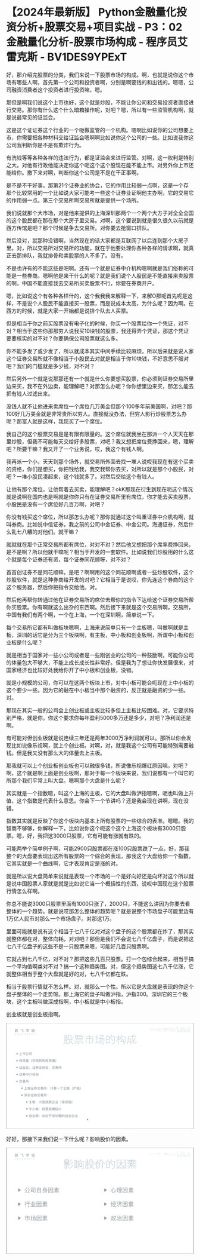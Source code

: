 # 【2024年最新版】 Python金融量化投资分析+股票交易+项目实战 - P3：02 金融量化分析-股票市场构成 - 程序员艾雷克斯 - BV1DES9YPExT

好，那介绍完股票的分类，我们来说一下股票市场的构成。啊，也就是说你这个市场有哪些人啊，首先第一个公司和投资者啊，分别是啊要钱的和出钱的。嗯嗯，公司融资消费者这个投资者进行投资嘛，嗯。

那但是啊我们说这个上市也好，这个就是炒股，不能让你公司和交易投资者直接进行交易。那你有什么这个什么暗箱操作呢，对吧？嗯，所以有一些监管机构啊，就是说最常见的证监会。

这是这个证证券这个行业的一个呃做监管的一个机构。嗯啊比如说你的公司想要上市，你需要把各种材料交给证监会嗯啊啊比如说你这个公司的一些。比如说我你这公司我判断你是不是有欺诈行为。

有洗钱等等各种各样的违法行为，都是证监会来进行监管。对啊，这一权利是特别之大。对他有行政他能决定你这个呃这个这个股现在能不能上市。对另外你上市还能给你。撤下来对啊，判断你这个公司是不是在干正事啊。

是不是不干好事。那第21个证券业的协会，它的作用比较弱一点啊，这是一个存那个比较常用的一个比如说大家可能考一些这个证券业证啊他主办啊，它的交易它的作用弱一点。第三个交易所啊交易所就是提供一个场所。

我们说就那个大市场，对是他来提供的上海深圳那两个一个两个大方子对全全全国的这个股民都在那在那个大房子里交易。对啊，这个要说到就是很久很久以前就是西方传馆是吧？那个时候是争去交易所。对你要去抢窗口排队。

然后没对，就那种没错啊，当然现在的话大家都是互联网了以后连到那个大房子里。对，所以交易所对交易所的功能，就在于他要处理你各种各样的请求啊，就真正去那排队，我就排骨和卖股票的人不多了。没有。

不是也许有的不能这些是吧啊。还有一个就是证券中介机构嗯啊就是我们俗称的可能是一些券商。嗯啊他是来干什么的呢？就是我们说个人股民是不能直接来卖股票的啊，中国不能直接我去交易所买卖股票不行，你要在券商开户。

嗯，比如说这个有各种各样什的，这个我我我来解释一下，来解O那呃首先呢是这样，不是说个人股民不能直接买一股票，而是说成本太高，为什么呢？因为啊。在西方的时候，就是大家一开始都是说排个队去人买票。

但是相当于你之前买股票没有电子化的时候，你买一个股票给你一个凭证，对不对？相当于这些你那那穷人说我买10块钱的股票，我还得弄个凭证，那这个凭证要要核实的对不对？你要确保公司股票就这么多。

你不能多发了或少发了，所以就成本其实中间手续比较麻烦，所以后来就是说人家这个证券交易所就不像相当于小股民去对就是相当于你10块钱，不好意思不服对吧？我们的门槛就是多少钱，对不对？

然后另外一个就是说那那还有一个就是什么你要想买股票，你必须到证券交易所里边来买，我不在外边卖，能理解吧？对那怎么办呢？你你想里边来买，那怎么能去把有钱人过滤出来。

没钱人就不让他进来卖席位一个席位几万美金但那个100多年前美国啊，对吧？那100好几万美金就是非常贵所以穷人。直接就没办法，但穷人影行炒股票怎么办呢？那富人就是这样，我现买了一个席位。

我自己的这个股票交易是是有限有限量的。这个席位就我坐在那派一个人天天在那里炒股，但我不可能每天交给好多股票，对吧？我又想把席位费挣回来，嗯，理解吧？所要干嘛？我又开了一个业务说，哎，我这个有钱人啊。

我再派一个小，天天到那个场外，就交易所外面去找一堆人说哎我现在有这个买卖的资格，你们是想买，你把钱给我，我交我帮你去买，对所以就是那个小股民，对吧？一堆小股民凑起来，这个钱就多了。对然后交给这个有钱人。

让他有那个席位，让他帮着去买卖，能理解吧？okK那现在衍生到现在呃这个情况就是说啊在国内也是啊就是你你只有在证券交易所里有席位，你才能去买卖股票，小股民是没有一个席位好几百万啊，对吧？

你没有钱买这个席位，所以那怎么办呢？那你就通过这个叫重证券中介机构啊，就叫券商。比如说中信证券，我之前的公司中金证券、中金公司。海通证券，然后什么乱七八糟的对他们。就干嘛？

就就就在那个正常交易所都有席位，对对不对？然后他又想把那个席率费挣回来，是不是啊？所以他就干嘛呢？相当于开发的一套软件。比如说我们炒股用的什么这个就是每个证券还有资，每个证券同花顺呀，对不对？

首首创证券不是同花顺嘛，是吧？啊啊用的这个同花顺啊或者一些炒股软件，这个炒股软件，就是这种券商给开发的对吧？它相当于是说哎，你先连这个券商的这个这个服务器，然后你把指令交给他。对。

然后他再帮你转通过他在证券交易所的席位去帮你的指令下达给这个证券交易所帮你买股票。你有啊就这么出杂的东西啊。然后接下来就是这个交易所啊，交易所，中国有我们有两个啊，一个在上海，一个在深圳啊，简单说一下。

每个交易所它都有叫做板块嗯啊，上海来说简单只有一个主板嗯，叫做啊就是主板，深圳的话它是分为三个板块啊，有主板，中小板和创业板啊，所谓中小板和创业板是什么呢？

就是相当于国家对一些小公司或者是一些刚创业的公司的一种鼓励啊，可能你公司的体量包大不够大，不能上成长成长性非常好。但是我为了想让你快发展很来，对国家经济也比较好处我给你开了中小板和创业板，没错。

就是小规模的公司，你可以在这两个板块上市，对中小板可能会呃现在上中小板的这个要少一些。因为它的融在中小板当中那个融资的，反正就是融资的少一些。对。

那现在其实一般的公司会上创业板或主板比较多但上主板比较困难。对，它要求特别严格，就是你。你这个要求你每年盈利5000多万还是多少，对吧？净利润还是啊。

有可能对但创业板就是说连续三年还是两年3000万净利润就可以。那所以你会发现比如说像乐视啊，就上个创业板。对啊，对，就是我这个公司有可能特别需要融钱。但是我又没有那么大的体量去上主板。

那我就可以上个创业板创业板也可以融很多钱，所说像乐视爆红原因嘛，对吧？啊，这个就是啊上面是创业板啊，那对于每一个板块来说，我们说都有一个叫它的所那个我们平常上叫大盘。嗯啊那个大盘是什么呢？

其实就是一个指数嗯，叫这个上海的主板，它的大盘叫做沪指嗯啊，呃也叫做上升值，这个指数是代表什么意思。你会下一个节讲吗？还是我会现在讲啊，现在没错。

指数其实就是反映了你这个板块内基本上所有股票的一些综合的表准。嗯嗯。我的智商不够够，你解释一下，比如说你这个呃这个这个上海这个板块有3000只股票。嗯，好，我把这3000只股票，它有可能有涨就有跌的。

可能两举个简单例子啊，可能2900只股票都在涨100只股票跌了一点。好，那我整个的大盘要表现出这所有股票的一个综合的表现，那我这个大盘给你一个指数，它其实就是一个曲线啊，它才表现肯定是涨的对。

就是所以说大盘简单来说就是表现一个市场的一个是好向好还是向坏对这个所以就是说中国股票人家就是就是比如说它当一个概括性的东西，说哎中国现在这个股票行情怎么样啊。

你总不能说3000只股票里面有1000只涨了，2000只，不能这么讲因为你要去看整体的一个趋势。就是说哎那怎么整体的趋势呢？就是说整个市场盘子可能里边有1万亿人民币对那么一个市场盘子。对那这1万。

里面可能就是说有这个相当于七八千亿对对这个盘子的这个股票都在炸了，那其实就整体都在对，整体向耗，对对吧？那但是我们不会说七八千亿盘子，而是说把这七八千亿盘子的这些不是一只股票来嗯，可能好几百只股票啊。

它就占到七八千亿，对不对？那把这些几百只股票。打一个包综合起来，相当于搞一个平均值啊类对不对？搞一个这种趋势图。对，但这个趋势图这七八千亿涨，它就整体相当于整个大盘就是好的对，七八千亿都在跌。

相当于股票行情就不怎么样。对，就那么一个性。所以它是大盘就是表现的你这个盘子整体的一个走势呀。那上海它的盘子叫做沪指，沪指300。深圳它的三个板块，这个主板叫做深成指啊，中小板就是中小板指。

创业板就是创业板指啊。

![](img/7ba46324bfbd584b85b2940f6a67ff2d_1.png)

好好，那接下来我们说一下什么呢？影响股价的因素。

![](img/7ba46324bfbd584b85b2940f6a67ff2d_3.png)